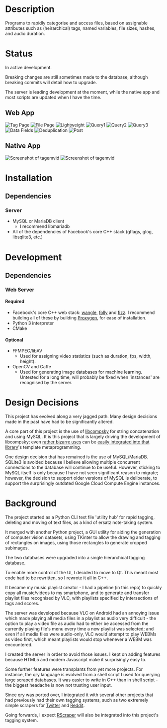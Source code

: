# Description

Programs to rapidly categorise and access files, based on assignable attributes such as (heirarchical) tags, named variables, file sizes, hashes, and audio duration.

# Status

In active development.

Breaking changes are still sometimes made to the database, although breaking commits will detail how to upgrade.

The server is leading development at the moment, while the native app and most scripts are updated when I have the time.

## Web App

![Tag Page](https://user-images.githubusercontent.com/30552567/85228009-b9383d80-b3d8-11ea-84ae-bffde7c83b24.png)
![File Page](https://user-images.githubusercontent.com/30552567/85212396-2b157600-b34a-11ea-8823-f77fde1e91a0.png)
![Lightweight](https://user-images.githubusercontent.com/30552567/85212398-2bae0c80-b34a-11ea-8d46-fe9d2aa3bf96.png)
![Query1](https://user-images.githubusercontent.com/30552567/85212569-04f0d580-b34c-11ea-968d-78a63d2cdc11.png)
![Query2](https://user-images.githubusercontent.com/30552567/85212400-2c46a300-b34a-11ea-8ca9-021054e75ae5.png)
![Query3](https://user-images.githubusercontent.com/30552567/86843555-a000e380-c09e-11ea-9a0d-5a5e4ae38261.png)
![Data Fields](https://user-images.githubusercontent.com/30552567/86855086-93d25180-c0b1-11ea-9c80-bb6094479905.png)
![Deduplication](https://user-images.githubusercontent.com/30552567/85212395-2a7cdf80-b34a-11ea-8a1f-4e6e05a19c0f.png)
![Post](https://user-images.githubusercontent.com/30552567/85212518-86943380-b34b-11ea-9cce-465968d32963.png)

## Native App

![Screenshot of tagemvid](https://i.imgur.com/OmgWJmk.png)
![Screenshot of tagemvid](https://i.imgur.com/rk7wynk.png)

# Installation

## Dependencies

### Server

* MySQL or MariaDB client
    * I recommend libmariadb
* All of the dependencies of Facebook's core C++ stack (gflags, glog, libsqlite3, etc.)

# Development

## Dependencies

### Web Server

#### Required

* Facebook's core C++ web stack: [wangle](https://github.com/facebook/wangle), [folly](https://github.com/facebook/folly) and [fizz](https://github.com/facebookincubator/fizz). I recommend building all of these by building [Proxygen](https://github.com/facebook/proxygen), for ease of installation.
* Python 3 interpreter
* CMake

#### Optional

* FFMPEG/libAV
    * Used for assigning video statistics (such as duration, fps, width, height).
* OpenCV and Caffe
    * Used for generating image databases for machine learning. Untested for a long time, will probably be fixed when 'instances' are recognised by the server.

# Design Decisions

This project has evolved along a very jagged path. Many design decisions made in the past have had to be significantly altered.

A core part of this project is the use of [libcompsky](https://github.com/NotCompsky/libcompsky) for string concatenation and using MySQL. It is this project that is largely driving the development of libcompsky; even [rather bizarre uses]() can be [easily integrated into that library](https://github.com/NotCompsky/libcompsky/blob/5da03a9743cfecc5ff9b594c25f67e1aa5b4071c/include/compsky/mysql/alternating_qry.hpp)'s template metaprogramming.

One design decision that has remained is the use of MySQL/MariaDB. SQLite3 is avoided because I believe allowing multiple concurrent connections to the database will continue to be useful. However, sticking to MySQL itself is only because I have not seen significant reason to migrate; however, the decision to support older versions of MySQL is deliberate, to support the surprisingly outdated Google Cloud Compute Engine instances.

# Background

The project started as a Python CLI text file 'utility hub' for rapid tagging, deleting and moving of text files, as a kind of ersatz note-taking system.

It merged with another Python project, a GUI utility for aiding the generation of computer vision datasets, using TKinter to allow the drawing and tagging of rectangles on images, using those rectangles to generate cropped subimages.

The two databases were upgraded into a single hierarchical tagging database.

To enable more control of the UI, I decided to move to Qt. This meant most code had to be rewritten, so I rewrote it all in C++.

It became my music playlist creator - I had a pipeline (in this repo) to quickly copy all music/videos to my smartphone, and to generate and transfer playlist files recognised by VLC, with playlists specified by intersections of tags and scores.

The server was developed because VLC on Android had an annoying issue which made playing all media files in a playlist as audio very difficult - the option to play a video file as audio had to either be accessed from the currently playing file's menu every time a new playlist was selected; and even if all media files were audio-only, VLC would attempt to play WEBMs as video first, which meant playlists would stop whenever a WEBM was encountered.

I created the server in order to avoid those issues. I kept on adding features because HTML5 and modern Javascript make it surprisingly easy to.

Some further features were transplants from yet more projects. For instance, the qry language is evolved from a shell script I used for querying large scraped databases. It was easier to write in C++ than in shell script - the biggest headache is now not trusting user input.

Since qry was ported over, I integrated it with several other projects that had previously had their own tagging systems, such as two extremely simple scrapers for [Twitter](https://github.com/NotCompsky/scrape-twitter) and [Reddit](scripts/record-reddit-post).

Going forwards, I expect [RScraper](https://github.com/NotCompsky/rscraper) will also be integrated into this project's tagging system.
